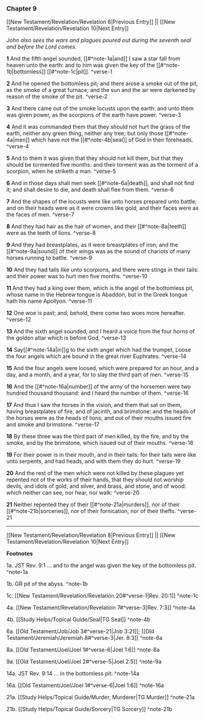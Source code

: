 ### Chapter 9

[[New Testament/Revelation/Revelation 8|Previous Entry]]  ||  [[New Testament/Revelation/Revelation 10|Next Entry]]

*John also sees the wars and plagues poured out during the seventh seal and before the Lord comes.*

**1**  And the fifth angel sounded, [[#^note-1a|and]] I saw a star fall from heaven unto the earth: and to him was given the key of the [[#^note-1b|bottomless]] [[#^note-1c|pit]]. ^verse-1

**2**  And he opened the bottomless pit; and there arose a smoke out of the pit, as the smoke of a great furnace; and the sun and the air were darkened by reason of the smoke of the pit. ^verse-2

**3**  And there came out of the smoke locusts upon the earth: and unto them was given power, as the scorpions of the earth have power. ^verse-3

**4**  And it was commanded them that they should not hurt the grass of the earth, neither any green thing, neither any tree; but only those [[#^note-4a|men]] which have not the [[#^note-4b|seal]] of God in their foreheads. ^verse-4

**5**  And to them it was given that they should not kill them, but that they should be tormented five months: and their torment was as the torment of a scorpion, when he striketh a man. ^verse-5

**6**  And in those days shall men seek [[#^note-6a|death]], and shall not find it; and shall desire to die, and death shall flee from them. ^verse-6

**7**  And the shapes of the locusts were like unto horses prepared unto battle; and on their heads were as it were crowns like gold, and their faces were as the faces of men. ^verse-7

**8**  And they had hair as the hair of women, and their [[#^note-8a|teeth]] were as the teeth of lions. ^verse-8

**9**  And they had breastplates, as it were breastplates of iron; and the [[#^note-9a|sound]] of their wings was as the sound of chariots of many horses running to battle. ^verse-9

**10**  And they had tails like unto scorpions, and there were stings in their tails: and their power was to hurt men five months. ^verse-10

**11**  And they had a king over them, which is the angel of the bottomless pit, whose name in the Hebrew tongue is Abaddon, but in the Greek tongue hath his name Apollyon. ^verse-11

**12**  One woe is past; and, behold, there come two woes more hereafter. ^verse-12

**13**  And the sixth angel sounded, and I heard a voice from the four horns of the golden altar which is before God, ^verse-13

**14**  Say[[#^note-14a|in]]g to the sixth angel which had the trumpet, Loose the four angels which are bound in the great river Euphrates. ^verse-14

**15**  And the four angels were loosed, which were prepared for an hour, and a day, and a month, and a year, for to slay the third part of men. ^verse-15

**16**  And the [[#^note-16a|number]] of the army of the horsemen were two hundred thousand thousand: and I heard the number of them. ^verse-16

**17**  And thus I saw the horses in the vision, and them that sat on them, having breastplates of fire, and of jacinth, and brimstone: and the heads of the horses were as the heads of lions; and out of their mouths issued fire and smoke and brimstone. ^verse-17

**18**  By these three was the third part of men killed, by the fire, and by the smoke, and by the brimstone, which issued out of their mouths. ^verse-18

**19**  For their power is in their mouth, and in their tails: for their tails were like unto serpents, and had heads, and with them they do hurt. ^verse-19

**20**  And the rest of the men which were not killed by these plagues yet repented not of the works of their hands, that they should not worship devils, and idols of gold, and silver, and brass, and stone, and of wood: which neither can see, nor hear, nor walk: ^verse-20

**21**  Neither repented they of their [[#^note-21a|murders]], nor of their [[#^note-21b|sorceries]], nor of their fornication, nor of their thefts. ^verse-21


---
[[New Testament/Revelation/Revelation 8|Previous Entry]]  ||  [[New Testament/Revelation/Revelation 10|Next Entry]]


**Footnotes**


1a. JST Rev. 9:1 ... and to the angel was given the key of the bottomless pit. ^note-1a

1b. GR pit of the abyss. ^note-1b

1c. [[New Testament/Revelation/Revelation 20#^verse-1|Rev. 20:1]] ^note-1c

4a. [[New Testament/Revelation/Revelation 7#^verse-3|Rev. 7:3]] ^note-4a

4b. [[Study Helps/Topical Guide/Seal|TG Seal]] ^note-4b

6a. [[Old Testament/Job/Job 3#^verse-21|Job 3:21]]; [[Old Testament/Jeremiah/Jeremiah 8#^verse-3|Jer. 8:3]] ^note-6a

8a. [[Old Testament/Joel/Joel 1#^verse-6|Joel 1:6]] ^note-8a

9a. [[Old Testament/Joel/Joel 2#^verse-5|Joel 2:5]] ^note-9a

14a. JST Rev. 9:14 ... in the bottomless pit. ^note-14a

16a. [[Old Testament/Joel/Joel 1#^verse-6|Joel 1:6]] ^note-16a

21a. [[Study Helps/Topical Guide/Murder, Murderer|TG Murder]] ^note-21a

21b. [[Study Helps/Topical Guide/Sorcery|TG Sorcery]] ^note-21b
